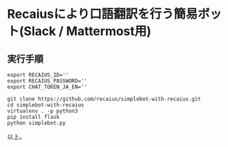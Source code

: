 Recaiusにより口語翻訳を行う簡易ボット(Slack / Mattermost用)
====

実行手順
----

```
export RECAIUS_ID=''
export RECAIUS_PASSWORD=''
export CHAT_TOKEN_JA_EN=''

git clone https://github.com/recaius/simplebot-with-recaius.git
cd simplebot-with-recaius
virtualenv . -p python3
pip install flask
python simplebot.py
```

以上。